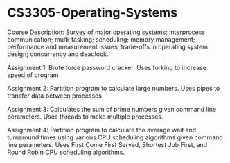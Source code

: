 # CS3305-Operating-Systems

Course Description:
Survey of major operating systems; interprocess communication; multi-tasking; scheduling; memory management; performance and measurement issues; trade-offs in operating system design; concurrency and deadlock.

Assignment 1: Brute force password cracker. 
              Uses forking to increase speed of program

Assignment 2: Partition program to calculate large numbers. 
              Uses pipes to transfer data between processes

Assignment 3: Calculates the sum of prime numbers given command line perameters. 
              Uses threads to make multiple processes.

Assignment 4: Partition program to calculate the average wait and turnaround times using various CPU scheduling algorithms given command line perameters.
              Uses First Come First Served, Shortest Job First, and Round Robin CPU scheduling algorithms.
